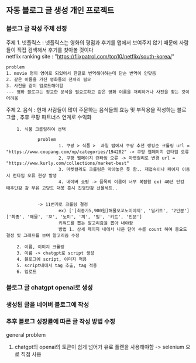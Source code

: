 자동 블로그 글 생성 개인 프로젝트
---





### 블로그 글 작성 주제 선정

주제 1.
    넷플릭스 : 넷플릭스는 영화의 평점과 후기를 앱에서 보여주지 않기 때문에 사람들이 직접 검색해서 후기를 찾아볼 것이다  
    netflix ranking site : "https://flixpatrol.com/top10/netflix/south-korea/"

    problem
    1. movie 명이 영어로 되있어서 한글로 번역해야하는데 단순 번역이 안맞음
    2. 같은 이름을 가진 영화들의 전처리 필요
    3. 사진을 같이 업로드해야함
    --- 영화 블로그는 정교한 분석을 필요로하고 같은 영화 이름을 처리하거나 사진을 찾는 것이 어려움

주제 2.
    음식 : 현재 사람들이 많이 주문하는 음식들의 효능 및 부작용을 작성하는 블로그글 , 추후 쿠팡 파트너스 연계로 수익화

        1. 식품 크롤링하여 선택

                problem
                        1. 쿠팡 > 식품 >  과일 탭에서 쿠팡 추천 랭킹순 크롤링 url = "https://www.coupang.com/np/categories/194282" -> 쿠팡 웹페이지 런타임 오류 
                        2. 쿠팡 웹페이지 런타임 오류 -> 마켓컬리로 변경 url = "https://www.kurly.com/collections/market-best"
                        3. 마켓컬리도 크롤링은 막아놓은 듯 함.. 재접속이나 페이지 이동시 런타임 오류 현상 발생
                        4. 네이버 쇼핑 -> 품목의 이름이 너무 복잡함 ex) 40년 단감 태추단감 감 부유 고당도 대봉 홍시 진영단감 선물세트..
                

                -> 11번가로 크롤링 결정
                        ex) ['[최종가5,900원]해물오꼬노미야끼', '밀키트', '2인분'] ['최종', '해물', '꼬', '노미', '끼', '밀', '키트', '인분']
                        키워드를 뽑는 알고리즘을 뽑아 내야함 
                        방법 1. 상세 페이지 내에서 나온 단어 수를 count 하여 중요도 결정 및 그래프를 보며 알고리즘 수정

        2. 이름, 이미지 크롤링
        3. 이름 -> chatgpt로 script 생성
        4. 블로그에 script, 이미지 적용
        5. script내에서 tag 추출, tag 적용
        6. 업로드



### 블로그 글 chatgpt openai로 생성

### 생성된 글을 네이버 블로그에 작성

### 추후 블로그 성장률에 따른 글 작성 방법 수정

general problem 
1. chatgpt의 openai의 토큰이 쉽게 넘어가 유료 플랜을 사용해야함 -> selenium 으로 직접 사용
